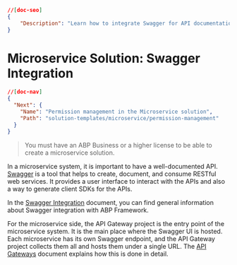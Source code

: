 ```json
//[doc-seo]
{
    "Description": "Learn how to integrate Swagger for API documentation in ABP Framework microservices, enhancing usability and client SDK generation."
}
```

# Microservice Solution: Swagger Integration

````json
//[doc-nav]
{
  "Next": {
    "Name": "Permission management in the Microservice solution",
    "Path": "solution-templates/microservice/permission-management"
  }
}
````

> You must have an ABP Business or a higher license to be able to create a microservice solution.

In a microservice system, it is important to have a well-documented API. [Swagger](https://swagger.io/) is a tool that helps to create, document, and consume RESTful web services. It provides a user interface to interact with the APIs and also a way to generate client SDKs for the APIs.

In the [Swagger Integration](../../framework/api-development/swagger.md) document, you can find general information about Swagger integration with ABP Framework.

For the microservice side, the API Gateway project is the entry point of the microservice system. It is the main place where the Swagger UI is hosted. Each microservice has its own Swagger endpoint, and the API Gateway project collects them all and hosts them under a single URL. The [API Gateways](./api-gateways.md#the-swagger-configuration) document explains how this is done in detail.